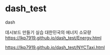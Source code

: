 # dash_test
dash

데시보드 만들기 실습
대한민국의 에너지 소모량
<https://lkp7919.github.io/dash_test/Energy.html>

<https://lkp7919.github.io/dash_test/NYCTaxi.html>